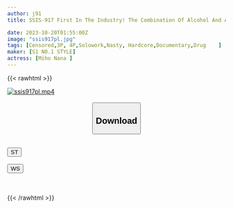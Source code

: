 ```yaml
---
author: j91
title: SSIS-917 First In The Industry! The Combination Of Alcohol And Aphrodisiacs Makes You Extremely Excited And Wet! Nanado Miyu Has Transformed Into A Very Erotic Woman. A Muramura Document.

date: 2023-10-20T01:55:00Z
image: "ssis917pl.jpg"
tags: [Censored,3P, 4P,Solowork,Nasty, Hardcore,Documentary,Drug	]
maker: [S1 NO.1 STYLE]
actress: [Miho Nana ]
---
```



{{< rawhtml >}}

<div class="video" data-videoid="lx2R4LvAVpT7e8Q">
    <a href="javascript:;">
        <img src="https://my.j91.asia/posts/ssis917pl/ssis917pl.jpg" width="WIDTH" height="HEIGHT" alt="ssis917pl.mp4" loading="lazy">
    </a>
</div>

<script type="text/javascript" src="https://j91.asia/asset/on-demand-st.js"></script>

<br>
  <link rel="stylesheet" href="https://j91.asia/asset/bs5.css">
  
  <center>
  <button class="btn btn-primary" type="button" data-bs-toggle="collapse" data-bs-target=".multi-collapse" aria-expanded="false" aria-controls="multiCollapseExample1 multiCollapseExample2"><h2>Download</h2></button></center>
</p>
<div class="row">
  <div class="col">
    <div class="collapse multi-collapse" id="multiCollapseExample1">
      <div class="card card-body">
	      	      <br>
<div class="buttons">  
<a href="https://streamtape.to/v/lx2R4LvAVpT7e8Q"><button class="btn-hover color-3"><i class="fa fa-download"></i> ST</button></a></div>
    </div>
  </div>
</div>
  <div class="col">
    <div class="collapse multi-collapse" id="multiCollapseExample2">
      <div class="card card-body">
	      <br>
<div class="buttons">
    <a href="https://wolfstream.tv/q60fmvkv8rog"><button class="btn-hover color-9"><i class="fa fa-download"></i> WS</button></a></div>
<br><br>
      </div>
    </div>
  </div>
</div>

{{< /rawhtml >}}
